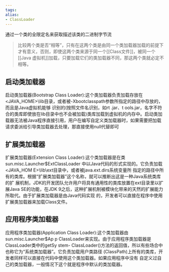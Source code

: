 ```yaml
---
tags: 
alias:
- ClassLoader
---
```


通过一个类的全限定名来获取描述该类的二进制字节流

> 比较两个类是否“相等”，只有在这两个类是由同一个类加载器加载的前提下才有意义，否则，即使这两个类来源于同一个[[Class文件]]，被同一个[[Java 虚拟机]]加载，只要加载它们的类加载器不同，那这两个类就必定不相等。

## 启动类加载器

启动类加载器(Bootstrap Class Loader):这个类加载器负责加载存放在 <JAVA_HOME>\\lib目录，或者被-Xbootclasspath参数所指定的路径中存放的，而且是Java虚拟机能够 识别的(按照文件名识别，如rt .jar、t ools.jar，名字不符合的类库即使放在lib目录中也不会被加载)类库加载到虚拟机的内存中。启动类加载器无法被Java程序直接引用，用户在编写自定义类加载器时，如果需要把加载请求委派给引导类加载器去处理，那直接使用null代替即可

## 扩展类加载器

扩展类加载器(Extension Class Loader):这个类加载器是在类sun.misc.Launcher$ExtClassLoader 中以Java代码的形式实现的。它负责加载<JAVA_HOM E>\\lib\\ext目录中，或者被java.ext.dirs系统变量所 指定的路径中所有的类库。根据“扩展类加载器”这个名称，就可以推断出这是一种Java系统类库的扩 展机制，JDK的开发团队允许用户将具有通用性的类库放置在ext目录里以扩展Java SE的功能，在JDK 9之后，这种扩展机制被模块化带来的天然的扩展能力所取代。由于扩展类加载器是由Java代码实现 的，开发者可以直接在程序中使用扩展类加载器来加载Class文件。

## 应用程序类加载器

应用程序类加载器(Application Class Loader):这个类加载器由  sun.misc.Launcher$Ap p ClassLoader来实现。由于应用程序类加载器是ClassLoader类中的getSy stem- ClassLoader()方法的返回值，所以有些场合中也称它为“系统类加载器”。它负责加载用户类路径 (ClassPath)上所有的类库，开发者同样可以直接在代码中使用这个类加载器。如果应用程序中没有 自定义过自己的类加载器，一般情况下这个就是程序中默认的类加载器。
